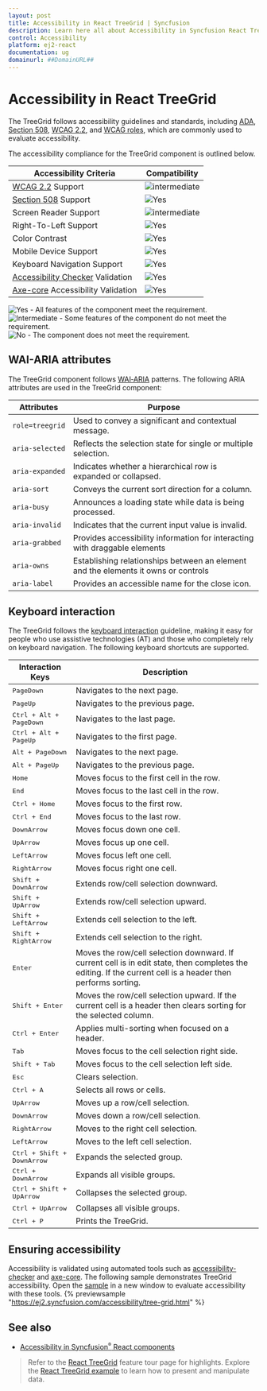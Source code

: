 ```yaml
---
layout: post
title: Accessibility in React TreeGrid | Syncfusion
description: Learn here all about Accessibility in Syncfusion React TreeGrid component of Syncfusion Essential JS 2 and more.
control: Accessibility
platform: ej2-react
documentation: ug
domainurl: ##DomainURL##
---
```


# Accessibility in React TreeGrid

The TreeGrid follows accessibility guidelines and standards, including [ADA](https://www.ada.gov/), [Section 508](https://www.section508.gov/), [WCAG 2.2](https://www.w3.org/TR/WCAG22/), and [WCAG roles](https://www.w3.org/TR/wai-aria/#roles), which are commonly used to evaluate accessibility.

The accessibility compliance for the TreeGrid component is outlined below.

| Accessibility Criteria | Compatibility |
| -- | -- |
| [WCAG 2.2](https://www.w3.org/TR/WCAG22/) Support | <img src="https://cdn.syncfusion.com/content/images/documentation/partial.png" alt="intermediate"> |
| [Section 508](https://www.section508.gov/) Support | <img src="https://cdn.syncfusion.com/content/images/documentation/full.png" alt="Yes"> |
| Screen Reader Support | <img src="https://cdn.syncfusion.com/content/images/documentation/partial.png" alt="intermediate"> |
| Right-To-Left Support | <img src="https://cdn.syncfusion.com/content/images/documentation/full.png" alt="Yes"> |
| Color Contrast | <img src="https://cdn.syncfusion.com/content/images/documentation/full.png" alt="Yes"> |
| Mobile Device Support | <img src="https://cdn.syncfusion.com/content/images/documentation/full.png" alt="Yes"> |
| Keyboard Navigation Support | <img src="https://cdn.syncfusion.com/content/images/documentation/full.png" alt="Yes"> |
| [Accessibility Checker](https://www.npmjs.com/package/accessibility-checker) Validation | <img src="https://cdn.syncfusion.com/content/images/documentation/full.png" alt="Yes"> |
| [Axe-core](https://www.npmjs.com/package/axe-core) Accessibility Validation | <img src="https://cdn.syncfusion.com/content/images/documentation/full.png" alt="Yes"> |

<style>
    .post .post-content img {
        display: inline-block;
        margin: 0.5em 0;
    }
</style>
<div><img src="https://cdn.syncfusion.com/content/images/documentation/full.png" alt="Yes"> - All features of the component meet the requirement.</div>

<div><img src="https://cdn.syncfusion.com/content/images/documentation/partial.png" alt="Intermediate"> - Some features of the component do not meet the requirement.</div>

<div><img src="https://cdn.syncfusion.com/content/images/documentation/not-supported.png" alt="No"> - The component does not meet the requirement.</div>

## WAI-ARIA attributes
The TreeGrid component follows [WAI‑ARIA](https://www.w3.org/WAI/ARIA/apg/patterns/treegrid/) patterns. The following ARIA attributes are used in the TreeGrid component:

| Attributes | Purpose |
| --- | --- |
| `role=treegrid` | Used to convey a significant and contextual message. |
| `aria-selected` | Reflects the selection state for single or multiple selection. |
| `aria-expanded` | Indicates whether a hierarchical row is expanded or collapsed. |
| `aria-sort` | Conveys the current sort direction for a column. |
| `aria-busy` | Announces a loading state while data is being processed. |
| `aria-invalid` | Indicates that the current input value is invalid. |
| `aria-grabbed` | Provides accessibility information for interacting with draggable elements |
| `aria-owns` | Establishing relationships between an element and the elements it owns or controls |
| `aria-label` | Provides an accessible name for the close icon. |

## Keyboard interaction

The TreeGrid follows the [keyboard interaction](https://www.w3.org/WAI/ARIA/apg/patterns/treegrid/) guideline, making it easy for people who use assistive technologies (AT) and those who completely rely on keyboard navigation. The following keyboard shortcuts are supported.

Interaction Keys | Description
-----|-----
<kbd>PageDown</kbd> | Navigates to the next page.
<kbd>PageUp</kbd> | Navigates to the previous page.
<kbd>Ctrl + Alt + PageDown</kbd> | Navigates to the last page.
<kbd>Ctrl + Alt + PageUp</kbd> | Navigates to the first page.
<kbd>Alt + PageDown</kbd> | Navigates to the next page.
<kbd>Alt + PageUp</kbd> | Navigates to the previous page.
<kbd>Home</kbd> | Moves focus to the first cell in the row.
<kbd>End</kbd> | Moves focus to the last cell in the row.
<kbd>Ctrl + Home</kbd> | Moves focus to the first row.
<kbd>Ctrl + End</kbd> | Moves focus to the last row.
<kbd>DownArrow</kbd> | Moves focus down one cell.
<kbd>UpArrow</kbd> | Moves focus up one cell.
<kbd>LeftArrow</kbd> | Moves focus left one cell.
<kbd>RightArrow</kbd> | Moves focus right one cell.
<kbd>Shift + DownArrow</kbd> | Extends row/cell selection downward.
<kbd>Shift + UpArrow</kbd> | Extends row/cell selection upward.
<kbd>Shift + LeftArrow</kbd> | Extends cell selection to the left.
<kbd>Shift + RightArrow</kbd> | Extends cell selection to the right.
<kbd>Enter</kbd> | Moves the row/cell selection downward. If current cell is in edit state, then completes the editing. If the current cell is a header then performs sorting.
<kbd>Shift + Enter</kbd> | Moves the row/cell selection upward. If the current cell is a header then clears sorting for the selected column.
<kbd>Ctrl + Enter</kbd> | Applies multi-sorting when focused on a header.
<kbd>Tab</kbd> | Moves focus to the cell selection right side.
<kbd>Shift + Tab</kbd> | Moves focus to the cell selection left side.
<kbd>Esc</kbd> | Clears selection.
<kbd>Ctrl + A</kbd> | Selects all rows or cells.
<kbd>UpArrow</kbd> | Moves up a row/cell selection.
<kbd>DownArrow</kbd> | Moves down a row/cell selection.
<kbd>RightArrow</kbd> | Moves to the right cell selection.
<kbd>LeftArrow</kbd> | Moves to the left cell selection.
<kbd>Ctrl + Shift + DownArrow</kbd> | Expands the selected group.
<kbd>Ctrl + DownArrow</kbd> | Expands all visible groups.
<kbd>Ctrl + Shift + UpArrow</kbd> | Collapses the selected group.
<kbd>Ctrl + UpArrow</kbd> | Collapses all visible groups.
<kbd>Ctrl + P</kbd> | Prints the TreeGrid.

## Ensuring accessibility

Accessibility is validated using automated tools such as [accessibility-checker](https://www.npmjs.com/package/accessibility-checker) and [axe-core](https://www.npmjs.com/package/axe-core). The following sample demonstrates TreeGrid accessibility. Open the [sample](https://ej2.syncfusion.com/accessibility/tree-grid.html) in a new window to evaluate accessibility with these tools.
{% previewsample "https://ej2.syncfusion.com/accessibility/tree-grid.html" %}

## See also
* [Accessibility in Syncfusion<sup style="font-size:70%">&reg;</sup> React components](../common/accessibility)

> Refer to the [React TreeGrid](https://www.syncfusion.com/react-ui-components/react-tree-grid) feature tour page for highlights. Explore the [React TreeGrid example](https://ej2.syncfusion.com/react/demos/#/material/treegrid/treegrid-overview) to learn how to present and manipulate data.
